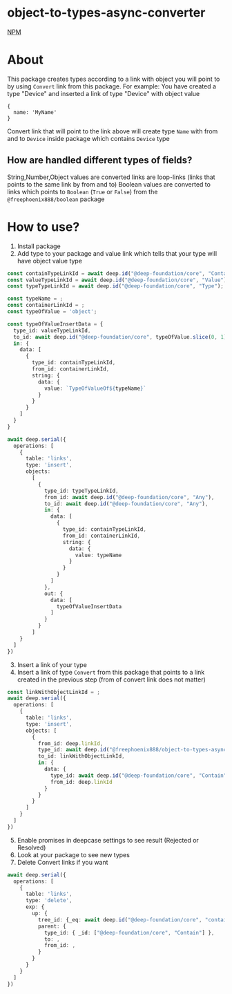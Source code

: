 # object-to-types-async-converter
[NPM](https://www.npmjs.com/package/@freephoenix888/object-to-types-async-converter)
# About
This package creates types according to a link with object you will point to by using `Convert` link from this package.
For example:
You have created a type "Device" and inserted a link of type "Device" with object value
```
{
  name: 'MyName'
}
```
Convert link that will point to the link above will create type `Name` with from and to `Device` inside package which contains `Device` type
## How are handled different types of fields?
String,Number,Object values are converted links are loop-links (links that points to the same link by from and to)
Boolean values are converted to links which points to `Boolean` (`True` or `False`) from the `@freephoenix888/boolean` package
# How to use?
1. Install package
2. Add type to your package and value link which tells that your type will have object value type
```ts
const containTypeLinkId = await deep.id("@deep-foundation/core", "Contain");
const valueTypeLinkId = await deep.id("@deep-foundation/core", "Value");
const typeTypeLinkId = await deep.id("@deep-foundation/core", "Type");

const typeName = ;
const containerLinkId = ;
const typeOfValue = 'object';

const typeOfValueInsertData = {
  type_id: valueTypeLinkId,
  to_id: await deep.id("@deep-foundation/core", typeOfValue.slice(0, 1).toUpperCase() + typeOfValue.slice(1)),
  in: {
    data: [
      {
        type_id: containTypeLinkId,
        from_id: containerLinkId,
        string: {
          data: {
            value: `TypeOfValueOf${typeName}`
          }
        }
      }
    ]
  }
}

await deep.serial({
  operations: [
    {
      table: 'links',
      type: 'insert',
      objects:
        [
          {
            type_id: typeTypeLinkId,
            from_id: await deep.id("@deep-foundation/core", "Any"),
            to_id: await deep.id("@deep-foundation/core", "Any"),
            in: {
              data: [
                {
                  type_id: containTypeLinkId,
                  from_id: containerLinkId,
                  string: {
                    data: {
                      value: typeName
                    }
                  }
                }
              ]
            },
            out: {
              data: [
                typeOfValueInsertData
              ]
            }
          }
        ]
    }
  ]
})
```
3. Insert a link of your type
4. Insert a link of type `Convert` from this package that points to a link created in the previous step (from of convert link does not matter)
```ts
const linkWithObjectLinkId = ;
await deep.serial({
  operations: [
    {
      table: 'links',
      type: 'insert',
      objects: [
        {
          from_id: deep.linkId,
          type_id: await deep.id("@freephoenix888/object-to-types-async-converter", "Convert"),
          to_id: linkWithObjectLinkId,
          in: {
            data: {
              type_id: await deep.id("@deep-foundation/core", "Contain"),
              from_id: deep.linkId
            }
          }
        }
      ]
    }
  ]
})
```
5. Enable promises in deepcase settings to see result (Rejected or Resolved)
6. Look at your package to see new types 
7. Delete Convert links if you want
```ts
await deep.serial({
  operations: [
    {
      table: 'links',
      type: 'delete',
      exp: {
        up: {
          tree_id: {_eq: await deep.id("@deep-foundation/core", "containTree")},
          parent: {
            type_id: { _id: ["@deep-foundation/core", "Contain"] },
            to: ,
            from_id: ,
          }
        }
      }
    }
  ]
})
```
